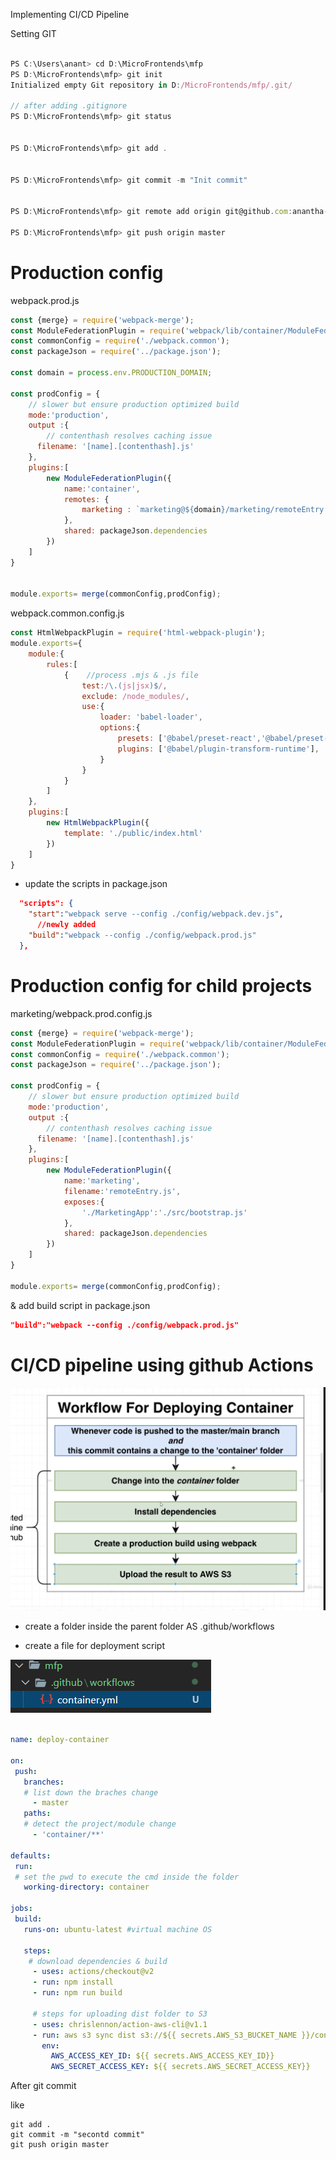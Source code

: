 Implementing CI/CD Pipeline

Setting GIT
```js

PS C:\Users\anant> cd D:\MicroFrontends\mfp
PS D:\MicroFrontends\mfp> git init
Initialized empty Git repository in D:/MicroFrontends/mfp/.git/

// after adding .gitignore
PS D:\MicroFrontends\mfp> git status


PS D:\MicroFrontends\mfp> git add .


PS D:\MicroFrontends\mfp> git commit -m "Init commit"

									
PS D:\MicroFrontends\mfp> git remote add origin git@github.com:anantha-krish/mfp.git
									
PS D:\MicroFrontends\mfp> git push origin master

```

# Production config
webpack.prod.js
```js
const {merge} = require('webpack-merge');
const ModuleFederationPlugin = require('webpack/lib/container/ModuleFederationPlugin');
const commonConfig = require('./webpack.common');
const packageJson = require('../package.json');

const domain = process.env.PRODUCTION_DOMAIN;

const prodConfig = {
    // slower but ensure production optimized build
    mode:'production',
    output :{
        // contenthash resolves caching issue
      filename: '[name].[contenthash].js'
    },
    plugins:[
        new ModuleFederationPlugin({
            name:'container',
            remotes: {
                marketing : `marketing@${domain}/marketing/remoteEntry.js`
            },
            shared: packageJson.dependencies
        })
    ]
}


module.exports= merge(commonConfig,prodConfig);
```
webpack.common.config.js
```js
const HtmlWebpackPlugin = require('html-webpack-plugin');
module.exports={
    module:{
        rules:[
            {    //process .mjs & .js file
                test:/\.(js|jsx)$/,
                exclude: /node_modules/,
                use:{
                    loader: 'babel-loader',
                    options:{
                        presets: ['@babel/preset-react','@babel/preset-env'],
                        plugins: ['@babel/plugin-transform-runtime'],
                    }
                }
            }
        ]
    },
    plugins:[
        new HtmlWebpackPlugin({
            template: './public/index.html'
        })
    ]
}
```

- update the scripts in package.json
```json
  "scripts": {
    "start":"webpack serve --config ./config/webpack.dev.js",
	  //newly added
    "build":"webpack --config ./config/webpack.prod.js"
  },
```
# Production config for child projects
marketing/webpack.prod.config.js
```js
const {merge} = require('webpack-merge');
const ModuleFederationPlugin = require('webpack/lib/container/ModuleFederationPlugin');
const commonConfig = require('./webpack.common');
const packageJson = require('../package.json');

const prodConfig = {
    // slower but ensure production optimized build
    mode:'production',
    output :{
        // contenthash resolves caching issue
      filename: '[name].[contenthash].js'
    },
    plugins:[
        new ModuleFederationPlugin({
            name:'marketing',
            filename:'remoteEntry.js',
            exposes:{
                './MarketingApp':'./src/bootstrap.js'
            },
            shared: packageJson.dependencies
        })
    ]
}

module.exports= merge(commonConfig,prodConfig);
```

& add build script in package.json
```json
"build":"webpack --config ./config/webpack.prod.js"
```

# CI/CD pipeline using github Actions

![d3c90f4fa37ca4bd67eaf67e31684a71.png](../_resources/95b92805e44440919713af30bd9871ae.png)

- create a folder inside the parent folder AS
 .github/workflows
 
- create a file for deployment script 

 ![7a508848ca73adcb89ae0093cf42f71b.png](../_resources/c25322248b6544cb91a4a47148f371ad.png)
 
 ```yml

name: deploy-container

on:
  push:
    branches:
    # list down the braches change
      - master
    paths:
    # detect the project/module change
      - 'container/**'

defaults:
  run:
  # set the pwd to execute the cmd inside the folder
    working-directory: container

jobs:
  build:
    runs-on: ubuntu-latest #virtual machine OS

    steps:
     # download dependencies & build
      - uses: actions/checkout@v2
      - run: npm install
      - run: npm run build
      
      # steps for uploading dist folder to S3
      - uses: chrislennon/action-aws-cli@v1.1
      - run: aws s3 sync dist s3://${{ secrets.AWS_S3_BUCKET_NAME }}/container/latest
        env:
          AWS_ACCESS_KEY_ID: ${{ secrets.AWS_ACCESS_KEY_ID}}
          AWS_SECRET_ACCESS_KEY: ${{ secrets.AWS_SECRET_ACCESS_KEY}}
```

After git commit

like 
```
git add .
git commit -m "secontd commit"
git push origin master
```